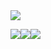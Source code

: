<img src="https://capsule-render.vercel.app/api?type=venom&color=auto&height=200&section=header&text=Chaemin's%20Github&fontSize=90" />


<img src="https://img.shields.io/badge/Python-3776AB?style=flat-square&logo=Python&logoColor=white"/><img src="https://img.shields.io/badge/Flutter-02569B?style=flat-square&logo=Flutter&logoColor=white"/><img src="https://img.shields.io/badge/Dart-0175C2?style=flat-square&logo=Dart&logoColor=white"/>
